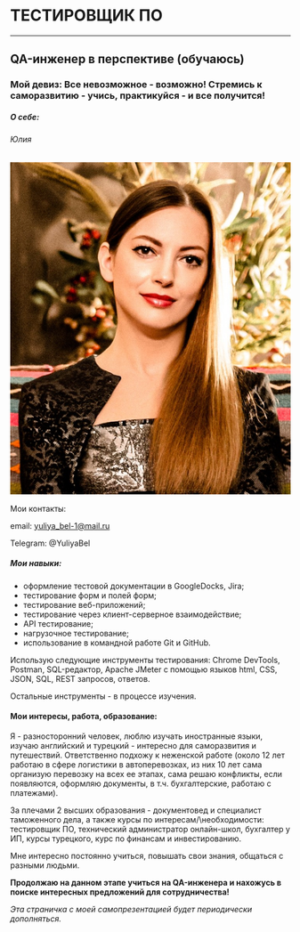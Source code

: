 # ТЕСТИРОВЩИК ПО

---

## QA-инженер в перспективе (обучаюсь)

### Мой девиз: Все невозможное - возможно! Стремись к саморазвитию - учись, практикуйся - и все получится!

##### О себе:

###### Юлия 

![моя фотография](myphoto.jpg "me")

Мои контакты:

еmail: <yuliya_bel-1@mail.ru> 

Telegram: @YuliyaBel

##### Мои навыки:

* оформление тестовой документации в GoogleDocks, Jira;
* тестирование форм и полей форм;
* тестирование веб-приложений;
* тестирование через клиент-серверное взаимодействие;
* API тестирование;
* нагрузочное тестирование;
* использование в командной работе Git и GitHub.

Использую следующие инструменты тестирования: Chrome DevTools, Postman, SQL-редактор, Apache JMeter с помощью языков html, CSS, JSON, SQL, REST запросов, ответов.

Остальные инструменты - в процессе изучения.

#### Мои интересы, работа, образование:

Я - разносторонний человек, люблю изучать иностранные языки, изучаю английский и турецкий - интересно для саморазвития и путешествий. Ответственно подхожу к неженской работе (около 12 лет работаю в сфере логистики в автоперевозках, из них 10 лет сама организую перевозку на всех ее этапах, сама решаю конфликты, если появляются, оформляю документы, в т.ч. бухгалтерские, работаю с платежами).

За плечами 2 высших образования - документовед и специалист таможенного дела, а также курсы по интересам\/\необходимости: тестировщик ПО, технический администратор онлайн-школ, бухгалтер у ИП, курсы турецкого, курс по финансам и инвестированию. 

Мне интересно постоянно учиться, повышать свои знания, общаться с разными людьми.

**Продолжаю на данном этапе учиться на QA-инженера и нахожусь в поиске интересных предложений для сотрудничества!**

*Эта страничка с моей самопрезентацией будет периодически дополняться.*
